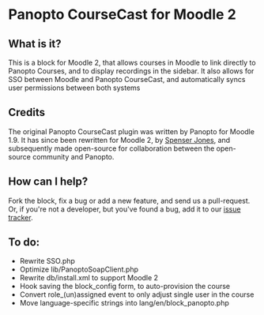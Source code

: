 # Panopto CourseCast for Moodle 2

## What is it?

This is a block for Moodle 2, that allows courses in Moodle to link directly to Panopto Courses, and to display recordings in the sidebar. It also allows for SSO between Moodle and Panopto CourseCast, and automatically syncs user permissions between both systems

## Credits

The original Panopto CourseCast plugin was written by Panopto for Moodle 1.9. It has since been rewritten for Moodle 2, by [Spenser Jones](http://spenserjones.com), and subsequently made open-source for collaboration between the open-source community and Panopto.

## How can I help?

Fork the block, fix a bug or add a new feature, and send us a pull-request. Or, if you're not a developer, but you've found a bug, add it to our [issue tracker](https://github.com/SpenserJ/Moodle2-Panopto/issues).

## To do:
* Rewrite SSO.php
* Optimize lib/PanoptoSoapClient.php
* Rewrite db/install.xml to support Moodle 2
* Hook saving the block_config form, to auto-provision the course
* Convert role_(un)assigned event to only adjust single user in the course
* Move language-specific strings into lang/en/block_panopto.php
